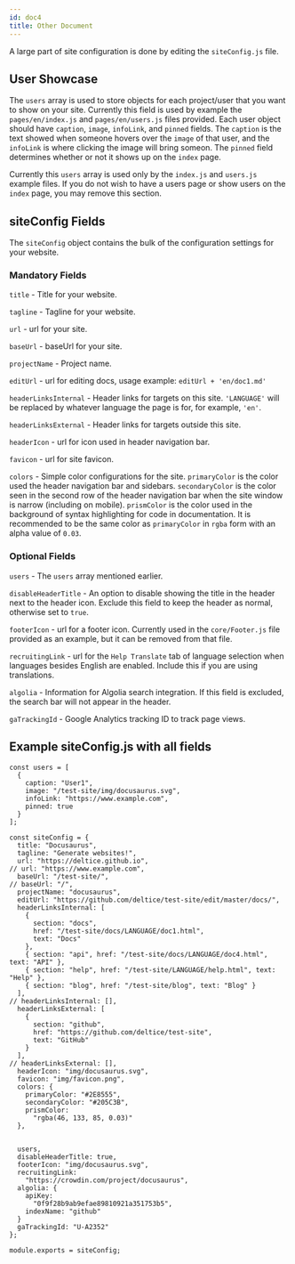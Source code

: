 ```yaml
---
id: doc4
title: Other Document
---
```


A large part of site configuration is done by editing the `siteConfig.js` file.

## User Showcase

The `users` array is used to store objects for each project/user that you want to show on your site. Currently this field is used by example the `pages/en/index.js` and `pages/en/users.js` files provided. Each user object should have `caption`, `image`, `infoLink`, and `pinned` fields. The `caption` is the text showed when someone hovers over the `image` of that user, and the `infoLink` is where clicking the image will bring someon. The `pinned` field determines whether or not it shows up on the `index` page.

Currently this `users` array is used only by the `index.js` and `users.js` example files. If you do not wish to have a users page or show users on the `index` page, you may remove this section.

## siteConfig Fields

The `siteConfig` object contains the bulk of the configuration settings for your website.

### Mandatory Fields

`title` - Title for your website.

`tagline` - Tagline for your website.  

`url` - url for your site.

`baseUrl` - baseUrl for your site.

`projectName` - Project name.

`editUrl` - url for editing docs, usage example: `editUrl + 'en/doc1.md'`

`headerLinksInternal` - Header links for targets on this site. `'LANGUAGE'` will be replaced by whatever language the page is for, for example, `'en'`.

`headerLinksExternal` - Header links for targets outside this site.

`headerIcon` - url for icon used in header navigation bar.

`favicon` - url for site favicon.

`colors` - Simple color configurations for the site. `primaryColor` is the color used the header navigation bar and sidebars. `secondaryColor` is the color seen in the second row of the header navigation bar when the site window is narrow (including on mobile). `prismColor` is the color used in the background of syntax highlighting for code in documentation. It is recommended to be the same color as `primaryColor` in `rgba` form with an alpha value of `0.03`.

### Optional Fields

`users` - The `users` array mentioned earlier.

`disableHeaderTitle` - An option to disable showing the title in the header next to the header icon. Exclude this field to keep the header as normal, otherwise set to `true`.

`footerIcon` - url for a footer icon. Currently used in the `core/Footer.js` file provided as an example, but it can be removed from that file.

`recruitingLink` - url for the `Help Translate` tab of language selection when languages besides English are enabled. Include this if you are using translations.

`algolia` - Information for Algolia search integration. If this field is excluded, the search bar will not appear in the header.

`gaTrackingId` - Google Analytics tracking ID to track page views.

## Example siteConfig.js with all fields

```
const users = [
  {
    caption: "User1",
    image: "/test-site/img/docusaurus.svg",
    infoLink: "https://www.example.com",
    pinned: true
  }
];

const siteConfig = {
  title: "Docusaurus",
  tagline: "Generate websites!",
  url: "https://deltice.github.io",
// url: "https://www.example.com",
  baseUrl: "/test-site/",
// baseUrl: "/",
  projectName: "docusaurus",
  editUrl: "https://github.com/deltice/test-site/edit/master/docs/",
  headerLinksInternal: [
    {
      section: "docs",
      href: "/test-site/docs/LANGUAGE/doc1.html",
      text: "Docs"
    },
    { section: "api", href: "/test-site/docs/LANGUAGE/doc4.html", text: "API" },
    { section: "help", href: "/test-site/LANGUAGE/help.html", text: "Help" },
    { section: "blog", href: "/test-site/blog", text: "Blog" }
  ],
// headerLinksInternal: [],
  headerLinksExternal: [
    {
      section: "github",
      href: "https://github.com/deltice/test-site",
      text: "GitHub"
    }
  ],
// headerLinksExternal: [],
  headerIcon: "img/docusaurus.svg",
  favicon: "img/favicon.png",
  colors: {
    primaryColor: "#2E8555",
    secondaryColor: "#205C3B",
    prismColor:
      "rgba(46, 133, 85, 0.03)"
  },


  users,
  disableHeaderTitle: true,
  footerIcon: "img/docusaurus.svg",
  recruitingLink:
    "https://crowdin.com/project/docusaurus",
  algolia: {
    apiKey:
      "0f9f28b9ab9efae89810921a351753b5",
    indexName: "github"
  }
  gaTrackingId: "U-A2352" 
};

module.exports = siteConfig;

```

